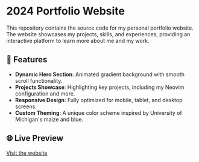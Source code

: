 # 2024 Portfolio Website

This repository contains the source code for my personal portfolio website. The website showcases my projects, skills, and experiences, providing an interactive platform to learn more about me and my work.

## 🚀 Features

- **Dynamic Hero Section**: Animated gradient background with smooth scroll functionality.
- **Projects Showcase**: Highlighting key projects, including my Neovim configuration and more.
- **Responsive Design**: Fully optimized for mobile, tablet, and desktop screens.
- **Custom Theming**: A unique color scheme inspired by University of Michigan's maize and blue.

## 🌐 Live Preview

[Visit the website](https://joshuala.com)
